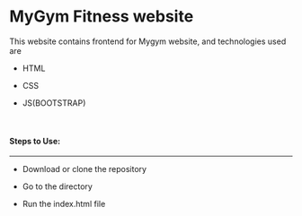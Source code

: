 # MyGym Fitness website
This website contains frontend for Mygym website, and technologies used are 
* HTML    
 
* CSS

* JS(BOOTSTRAP)

<br>

#### Steps to Use:

---

- Download or clone the repository


- Go to the directory
- Run the index.html file





